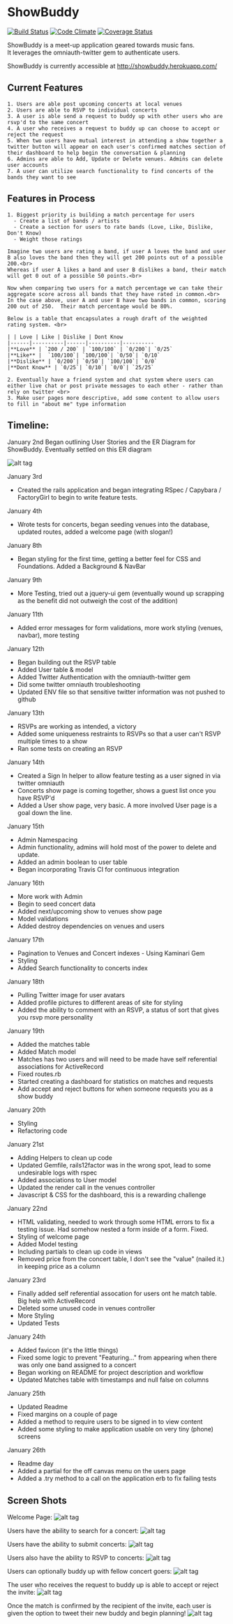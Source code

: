 # ShowBuddy

[![Build Status](https://travis-ci.org/billyacademy/showbuddy.svg?branch=master)](https://travis-ci.org/billyacademy/showbuddy) [![Code Climate](https://codeclimate.com/github/billyacademy/showbuddy/badges/gpa.svg)](https://codeclimate.com/github/billyacademy/showbuddy) [![Coverage Status](https://coveralls.io/repos/billyacademy/showbuddy/badge.svg)](https://coveralls.io/r/billyacademy/showbuddy)


ShowBuddy is a meet-up application geared towards music fans. <br>
It leverages the omniauth-twitter gem to authenticate users.

ShowBuddy is currently accessible at http://showbuddy.herokuapp.com/

## Current Features
```
1. Users are able post upcoming concerts at local venues
2. Users are able to RSVP to individual concerts
3. A user is able send a request to buddy up with other users who are rsvp'd to the same concert
4. A user who receives a request to buddy up can choose to accept or reject the request
5. When two users have mutual interest in attending a show together a twitter button will appear on each user's confirmed matches section of their dashboard to help begin the conversation & planning
6. Admins are able to Add, Update or Delete venues. Admins can delete user accounts
7. A user can utilize search functionality to find concerts of the bands they want to see
```

## Features in Process
```
1. Biggest priority is building a match percentage for users
  - Create a list of bands / artists
  - Create a section for users to rate bands (Love, Like, Dislike, Don't Know)
  - Weight those ratings
```
```
Imagine two users are rating a band, if user A loves the band and user B also loves the band then they will get 200 points out of a possible 200.<br>
Whereas if user A likes a band and user B dislikes a band, their match will get 0 out of a possible 50 points.<br>

Now when comparing two users for a match percentage we can take their aggregate score across all bands that they have rated in common.<br>
In the case above, user A and user B have two bands in common, scoring 200 out of 250.  Their match percentage would be 80%.

Below is a table that encapsulates a rough draft of the weighted rating system. <br>

| | Love | Like | Dislike | Dont Know
|------|----------|------|----------|----------
|**Love** | `200 / 200` | `100/100` | `0/200`| `0/25`
|**Like** |  `100/100`| `100/100`| `0/50`| `0/10`
|**Dislike** | `0/200`| `0/50`| `100/100`| `0/0`
|**Dont Know** | `0/25`| `0/10`| `0/0`| `25/25`
```

```
2. Eventually have a friend system and chat system where users can either live chat or post private messages to each other - rather than rely on twitter <br>
3. Make user pages more descriptive, add some content to allow users to fill in "about me" type information

```

## Timeline:

January 2nd
Began outlining User Stories and the ER Diagram for ShowBuddy.  Eventually settled on this ER diagram

![alt tag](er_diagram.png)


January 3rd <br>
- Created the rails application and began integrating RSpec / Capybara / FactoryGirl to begin to write feature tests.

January 4th <br>
- Wrote tests for concerts, began seeding venues into the database, updated routes, added a welcome page (with slogan!)

January 8th <br>
- Began styling for the first time, getting a better feel for CSS and Foundations.  Added a Background & NavBar

January 9th <br>
- More Testing, tried out a jquery-ui gem (eventually wound up scrapping as the benefit did not outweigh the cost of the addition)

January 11th <br>
- Added error messages for form validations, more work styling (venues, navbar), more testing

January 12th <br>
- Began building out the RSVP table <br>
- Added User table & model <br>
- Added Twitter Authentication with the omniauth-twitter gem <br>
- Did some twitter omniauth troubleshooting <br>
- Updated ENV file so that sensitive twitter information was not pushed to github

January 13th <br>
- RSVPs are working as intended, a victory <br>
- Added some uniqueness restraints to RSVPs so that a user can't RSVP multiple times to a show <br>
- Ran some tests on creating an RSVP

January 14th <br>
- Created a Sign In helper to allow feature testing as a user signed in via twitter omniauth <br>
- Concerts show page is coming together, shows a guest list once you have RSVP'd <br>
- Added a User show page, very basic.  A more involved User page is a goal down the line.

January 15th <br>
- Admin Namespacing <br>
- Admin functionality, admins will hold most of the power to delete and update. <br>
- Added an admin boolean to user table <br>
- Began incorporating Travis CI for continuous integration

January 16th <br>
- More work with Admin <br>
- Begin to seed concert data <br>
- Added next/upcoming show to venues show page <br>
- Model validations <br>
- Added destroy dependencies on venues and users

January 17th <br>
- Pagination to Venues and Concert indexes - Using Kaminari Gem <br>
- Styling <br>
- Added Search functionality to concerts index <br>

January 18th <br>
- Pulling Twitter image for user avatars <br>
- Added profile pictures to different areas of site for styling <br>
- Added the ability to comment with an RSVP, a status of sort that gives you rsvp more personality

January 19th <br>
- Added the matches table <br>
- Added Match model <br>
- Matches has two users and will need to be made have self referential associations for ActiveRecord <br>
- Fixed routes.rb <br>
- Started creating a dashboard for statistics on matches and requests <br>
- Add accept and reject buttons for when someone requests you as a show buddy

January 20th <br>
- Styling
- Refactoring code

January 21st <br>
- Adding Helpers to clean up code <br>
- Updated Gemfile, rails12factor was in the wrong spot, lead to some undesirable logs with rspec <br>
- Added associations to User model <br>
- Updated the render call in the venues controller <br>
- Javascript & CSS for the dashboard, this is a rewarding challenge

January 22nd <br>
- HTML validating, needed to work through some HTML errors to fix a testing issue. Had somehow nested a form inside of a form. Fixed. <br>
- Styling of welcome page <br>
- Added Model testing <br>
- Including partials to clean up code in views <br>
- Removed price from the concert table, I don't see the "value" (nailed it.) in keeping price as a column

January 23rd <br>
- Finally added self referential assocation for users ont he match table.  Big help with ActiveRecord <br>
- Deleted some unused code in venues controller <br>
- More Styling <br>
- Updated Tests <br>

January 24th <br>
- Added favicon (it's the little things) <br>
- Fixed some logic to prevent "Featuring..." from appearing when there was only one band assigned to a concert <br>
- Began working on README for project description and workflow <br>
- Updated Matches table with timestamps and null false on columns <br>

January 25th
- Updated Readme
- Fixed margins on a couple of page
- Added a method to require users to be signed in to view content
- Added some styling to make application usable on very tiny (phone) screens

January 26th
- Readme day
- Added a partial for the off canvas menu on the users page
- Added a .try method to a call on the application erb to fix failing tests


## Screen Shots
Welcome Page:
![alt tag](home_page.png)

Users have the ability to search for a concert:
![alt tag](concert_search.png)

Users have the ability to submit concerts:
![alt tag](add_concert.png)

Users also have the ability to RSVP to concerts:
![alt tag](rsvp.png)

Users can optionally buddy up with fellow concert goers:
![alt tag](buddy_up.png)

The user who receives the request to buddy up is able to accept or reject the invite:
![alt tag](waiting_for_response.png)

Once the match is confirmed by the recipient of the invite, each user is given
the option to tweet their new buddy and begin planning!
![alt tag](confirmed_match.png)
